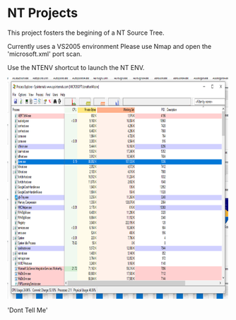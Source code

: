 # NT Projects

This project fosters the begining of a NT Source Tree.

Currently uses a VS2005 environment Please use Nmap and open the 'microsoft.xml'
port scan.

Use the NTENV shortcut to launch the NT ENV.

<img src="process.png" width="500" height="500">

'Dont Tell Me'